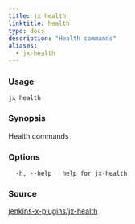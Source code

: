```yaml
---
title: jx health
linktitle: health
type: docs
description: "Health commands"
aliases:
  - jx-health
---
```


### Usage

```
jx health
```

### Synopsis

Health commands

### Options

```
  -h, --help   help for jx-health
```



### Source

[jenkins-x-plugins/jx-health](https://github.com/jenkins-x-plugins/jx-health)
